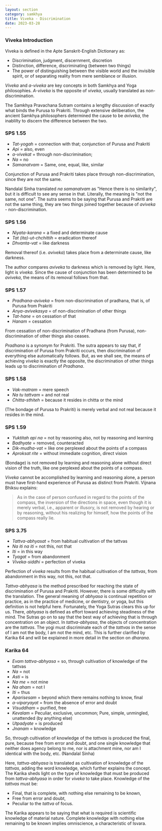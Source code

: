 ```yaml
---
layout: section
category: samkhya
title: Viveka - Discrimination
date: 2023-03-28
---
```

### Viveka Introduction

Viveka is defined in the Apte Sanskrit-English Dictionary as:
- Discrimination, judgment, discernment, discretion
- Distinction, difference, discriminating (between two things)
- The power of distinguishing between the visible world and the invisible spirit, or of separating reality from mere semblance or illusion. 

*Viveka* and *a-viveka* are key concepts in both Samkhya and Yoga philosophies. *A-viveka* is the opposite of *viveka*, usually translated as non-discrimination. 

The Samkhya Pravachana Sutram contains a lengthy discussion of exactly what binds the Purusa to Prakriti. Through extensive deliberation, the ancient Samkhya philosophers determined the cause to be *aviveka*, the inablilty to discern the difference between the two.

### SPS 1.55 
- *Tat-yogah* = connection with that; conjunction of Purusa and Prakriti
- *Api* = also, even
- *a-vivekat* = through non-discrimination;
- *Na* = no
- *Samanatvam* = Same, one, equal, like, similar

Conjunction of Purusa and Prakriti takes place through non-discrimination, since they are not the same.

Nandalal Sinha translated *na samanatvam* as "Hence there is no similarity", but it is difficult to see any sense in that. Literally, the meaning is "not the same, not one". The sutra seems to be saying that Purusa and Prakriti are not the same thing, they are two things joined together because of *aviveka* - non-discrimination.

### SPS 1.56
- *Niyata-karana* = a fixed and determinate cause
- *Tat (ita)-ut-chchittih* = eradication thereof
- *Dhvanta-vat* = like darkness

Removal thereof (i.e. *aviveka*) takes place from a determinate cause, like darkness.

The author compares *aviveka* to darkness which is removed by light. Here, light is *viveka*. Since the cause of conjunction has been determined to be *aviveka*, the means of its removal follows from that.

### SPS 1.57
- *Pradhana-aviveka* = from non-discrimination of pradhana, that is, of Purusa from Prakriti
- *Anya-avivekasya* = of non-discrimination of other things
- *Tat-hane* = on cessation of that
- *Hanam* = cessation

From cessation of non-discrimination of Pradhana (from Purusa), non-discrimination of other things also ceases.

*Pradhana* is a synonym for Prakriti. The sutra appears to say that, if discrimination of Purusa from Prakriti occurs, then discrimination of everything else automatically follows. But, as we shall see, the means of achieving *viveka* is exactly the opposite, the discrimination of other things leads up to discrimination of *Pradhana*.

### SPS 1.58
- *Vak-matram* = mere speech
- *Na tu tattvam* = and not real
- *Chitta-sthiteh* = because it resides in chitta or the mind

(The bondage of Purusa to Prakriti) is merely verbal and not real because it resides in the mind.

### SPS 1.59
- *Yuktitah api na* = not by reasoning also, not by reasoning and learning
- *Badhyate* = removed, counteracted
- *Dik-mudha-vat* = like one perplexed about the points of a compass
- *Aproksat rite* = without immediate cognition, direct vision

(Bondage) is not removed by learning and reasoning alone without direct vision of the truth, like one perplexed about the points of a compass.

*Viveka* cannot be accomplished by learning and reasoning alone, a person must have first-hand experience of Purusa as distinct from Prakriti.  Vijnana Bhiksu explains:

>As in the case of person confused in regard to the points of the compass, the inversion of the directions in space, even though it is merely verbal, i.e., apparent or illusory, is not removed by hearing or by reasoning, without his realizing for himself, how the points of the compass really lie.
	
### SPS 3.75
- *Tattva-abhyasat* = from habitual cultivation of the tattvas
- *Na iti na iti* = not this, not that
- *Iti* = in this way
- *Tyagat* = from abandonment
- *Viveka-siddhi* = perfection of viveka

Perfection of *viveka* results from the habitual cultivation of the *tattvas*, from abandonment in this way, not this, not that.

*Tattva-abhyasa* is the method prescribed for reaching the state of discrimination of Purusa and Prakriti. However, there is some difficulty with the translation. The general meaning of *abhyasa* is continual repetition or practice, as in the practice of medicine, or dentistry, or yoga, but this definition is not helpful here. Fortunately, the Yoga Sutras clears this up for us. There, *abhyasa* is defined as effort toward achieving steadiness of the mind. The Sutras go on to say that the best way of achieving that is through concentration on an object. In *tattva-abhyasa*, the objects of concentration are the *tattvas*. The yogi must discriminate each of the *tattvas* in the sense of I am not the body, I am not the mind, etc. This is further clarified by Karika 64 and will be explained in more detail in the section on *dharana*.

### Karika 64
- *Evam tattva-abhyasa* = so, through cultivation of knowledge of the tattvas
- *Na* = not
- *Asti* = is
- *Na me* = not mine
- *Na aham* =  not I
- *Iti* = thus
- *Aparisesam* = beyond which there remains nothing to know, final
- *a-viparyayat* = from the absence of error and doubt
- *Visuddham* = purified, free
- *Kevalam* = Peculiar, exclusive, uncommon; Pure, simple, unmingled, unattended (by anything else)
- *Utpadyate* = is produced
- *Jnanam* = knowledge

So, through cultivation of knowledge of the *tattvas* is produced the final, pure, because free from error and doubt, and one single knowledge that neither does agency belong to me, nor is attachment mine, nor am I identical with the body, etc. (Nandalal Sinha)

Here, *tattva-abhyasa* is translated as cultivation of knowledge of the *tattvas*, adding the word knowledge, which further explains the concept. The Karika sheds light on the type of knowledge that must be produced from *tattva-abhyasa* in order for *viveka* to take place. Knowledge of the *tattvas* must be:
- Final, that is complete, with nothing else remaining to be known,
- Free from error and doubt,
- Peculiar to the *tattva* of focus.

The Karika appears to be saying that what is required is scientific knowledge of material nature. Complete knowledge with nothing else remaining to be known implies omniscience, a characteristic of Isvara.
